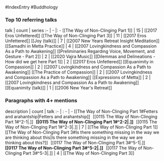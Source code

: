 #IndexEntry #Buddhology

### Top 10 referring talks
talk | count | series
:- | - |: -
[[The Way of Non-Clinging Part 1]] | 15 | [[2017 Eros Unfettered]]
[[The Way of Non-Clinging Part 3]] | 11 | [[2017 Eros Unfettered]]
[[Joy (talk)]] | 7 | [[2007 New Years Retreat Insight Meditation]]
[[Samadhi in Metta Practice]] | 4 | [[2007 Lovingkindness and Compassion As a Path to Awakening]]
[[Preliminaries Regarding Voice, Movement, and Gesture - Part 2]] | 2 | [[2020 Vajra Music]]
[[Dilemmas and Delineations - How did we get here Part 1]] | 2 | [[2017 Eros Unfettered]]
[[Equanimity in Compassion]] | 2 | [[2007 Lovingkindness and Compassion As a Path to Awakening]]
[[The Practice of Compassion]] | 2 | [[2007 Lovingkindness and Compassion As a Path to Awakening]]
[[Expressions of Metta]] | 2 | [[2007 Lovingkindness and Compassion As a Path to Awakening]]
[[Equanimity (talk)]] | 1 | [[2006 New Year's Retreat]]

### Paragraphs with 4+ mentions
description | count | talk
:- | : - | -
[[The Way of Non-Clinging Part 1#Fetters and arahantship\|Fetters and arahantship]] &nbsp;&nbsp;[[0115 The Way of Non-Clinging Part 1#^2-1\|.]] &nbsp; **[[0115 The Way of Non-Clinging Part 1#^2-2\|.]]** &nbsp; [[0115 The Way of Non-Clinging Part 1#^2-3\|.]] | 7 | [[The Way of Non-Clinging Part 1]]
[[The Way of Non-Clinging Part 3#Is there something missing in the way we are thinking about this\|Is there something missing in the way we are thinking about this?]] &nbsp;&nbsp;[[0117 The Way of Non-Clinging Part 3#^5-1\|.]] &nbsp; **[[0117 The Way of Non-Clinging Part 3#^5-2\|.]]** &nbsp; [[0117 The Way of Non-Clinging Part 3#^5-3\|.]] | 4 | [[The Way of Non-Clinging Part 3]]

